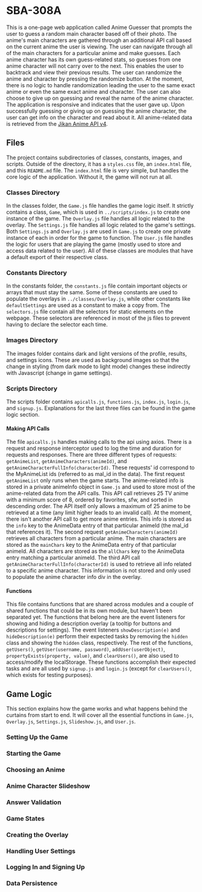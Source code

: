 # SBA-308A
This is a one-page web application called Anime Guesser that prompts the user to guess a random main character based off of their photo. The anime's main characters are gathered through an additional API call based on the current anime the user is viewing. The user can navigate through all of the main characters for a particular anime and make guesses. Each anime character has its own guess-related stats, so guesses from one anime character will not carry over to the next. This enables the user to backtrack and view their previous results. The user can randomize the anime and character by pressing the randomize button. At the moment, there is no logic to handle randomization leading the user to the same exact anime or even the same exact anime and character. The user can also choose to give up on guessing and reveal the name of the anime character. The application is responsive and indicates that the user gave up. Upon successfully guessing or giving up on guessing the anime character, the user can get info on the character and read about it. All anime-related data is retrieved from the [Jikan Anime API v4](https://docs.api.jikan.moe/). 

## Files
The project contains subdirectories of classes, constants, images, and scripts. Outside of the directory, it has a `styles.css` file, an `index.html` file, and this `README.md` file. The `index.html` file is very simple, but handles the core logic of the application. Without it, the game will not run at all.

### Classes Directory
In the classes folder, the `Game.js` file handles the game logic itself. It strictly contains a class, `Game`, which is used in `../scripts/index.js` to create one instance of the game. The `Overlay.js` file handles all logic related to the overlay. The `Settings.js` file handles all logic related to the game's settings. Both `Settings.js` and `Overlay.js` are used in `Game.js` to create one private instance of each in order for the game to function. The `User.js` file handles the logic for users that are playing the game (mostly used to store and access data related to the user). All of these classes are modules that have a default export of their respective class.

### Constants Directory
In the constants folder, the `constants.js` file contain important objects or arrays that must stay the same. Some of these constants are used to populate the overlays in `../classes/Overlay.js`, while other constants like `defaultSettings` are used as a constant to make a copy from. The `selectors.js` file contain all the selectors for static elements on the webpage. These selectors are referenced in most of the js files to prevent having to declare the selector each time.

### Images Directory
The images folder contains dark and light versions of the profile, results, and settings icons. These are used as background images so that the change in styling (from dark mode to light mode) changes these indirectly with Javascript (change in game settings).

### Scripts Directory
The scripts folder contains `apicalls.js`, `functions.js`, `index.js`, `login.js`, and `signup.js`. Explanations for the last three files can be found in the game logic section.

#### Making API Calls
The file `apicalls.js` handles making calls to the api using axios. There is a request and response interceptor used to log the time and duration for requests and responses. There are three different types of requests: `getAnimeList`, `getAnimeCharacters(animeId)`, and `getAnimeCharacterFullInfo(characterId)`. These requests' id correspond to the MyAnimeList ids (referred to as mal_id in the data). The first request `getAnimeList` only runs when the game starts. The anime-related info is stored in a private animeInfo object in `Game.js` and used to store most of the anime-related data from the API calls. This API call retrieves 25 TV anime with a minimum score of 8, ordered by favorites, sfw, and sorted in descending order. The API itself only allows a maximum of 25 anime to be retrieved at a time (any limit higher leads to an invalid call). At the moment, there isn't another API call to get more anime entries. This info is stored as the `info` key to the AnimeData entry of that particular animeId (the mal_id that references it). The second request `getAnimeCharacters(animeId)` retrieves all characters from a particular anime. The main characters are stored as the `mainChars` key to the AnimeData entry of that particular animeId. All characters are stored as the `allChars` key to the AnimeData entry matching a particular animeId. The third API call `getAnimeCharacterFullInfo(characterId)` is used to retrieve all info related to a specific anime character. This information is not stored and only used to populate the anime character info div in the overlay.

#### Functions
This file contains functions that are shared across modules and a couple of shared functions that could be in its own module, but haven't been separated yet. The functions that belong here are the event listeners for showing and hiding a description overlay (a tooltip for buttons and descriptions for settings). The event listeners `showDescription(e)` and `hideDescription(e)` perform their expected tasks by removing the `hidden` class and showing the `hidden` class, respectively. The rest of the functions, `getUsers()`, `getUser(username, password)`, `addUser(userObject)`, `propertyExists(property, value)`, and `clearUsers()`, are also used to access/modify the localStorage. These functions accomplish their expected tasks and are all used by `signup.js` and `login.js` (except for `clearUsers()`, which exists for testing purposes).

## Game Logic
This section explains how the game works and what happens behind the curtains from start to end. It will cover all the essential functions in `Game.js`, `Overlay.js`, `Settings.js`, `Slideshow.js`, and `User.js`.

### Setting Up the Game


### Starting the Game

### Choosing an Anime

### Anime Character Slideshow

### Answer Validation

### Game States

### Creating the Overlay

### Handling User Settings

### Logging In and Signing Up

### Data Persistence